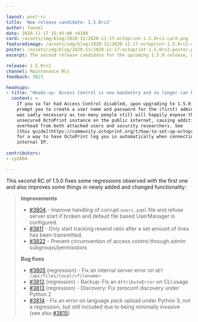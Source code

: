 ```yaml
---

layout: post-rc
title: 'New release candidate: 1.5.0rc2'
author: foosel
date: 2020-11-17 15:45:00 +0100
card: /assets/img/blog/2020-11/2020-11-17-octoprint-1.5.0rc2-card.png
featuredimage: /assets/img/blog/2020-11/2020-11-17-octoprint-1.5.0rc2-card.png
poster: /assets/img/blog/2020-11/2020-11-17-octoprint-1.5.0rc2-poster.png
excerpt: The second release candidate for the upcoming 1.5.0 release, with some fixes of regressions from the first one and some improvements in newly added functionality.

release: 1.5.0rc2
channel: Maintenance RCs
feedback: 3823

headsups:
- title: "Heads-up: Access Control is now mandatory and no longer can be disabled"
  content: >
    If you so far had Access Control disabled, upon upgrading to 1.5.0, OctoPrint will 
    prompt you to create a user name and password for the (first) admin user. This step 
    was sadly necessary as too many people still will happily expose their completely 
    unsecured OctoPrint instance on the public internet, causing additional support 
    overhead from both attacked users and security researchers. See 
    [this guide](https://community.octoprint.org/t/how-to-set-up-octoprint-to-autologin-a-single-user-when-connecting-from-the-internal-network/26235) 
    for a way to have OctoPrint log you in automatically when connecting from an 
    internal IP.
    
contributors:
- cp2004

---
```


This second RC of 1.5.0 fixes some regressions observed with the first one and also improves some things
in newly added and changed functionality:

> **Improvements**
> 
>   * [#3804](https://github.com/OctoPrint/OctoPrint/issues/3804) - Improve handling of corrupt `users.yaml` file and refuse server start if broken and default file based UserManager is configured.
>   * [#3811](https://github.com/OctoPrint/OctoPrint/issues/3811) - Only start tracking resend ratio after a set amount of lines has been transmitted.
>   * [#3822](https://github.com/OctoPrint/OctoPrint/issues/3822) - Prevent circumvention of access control through admin subgroups/permissions
> 
> **Bug fixes**
> 
>   * [#3805](https://github.com/OctoPrint/OctoPrint/issues/3805) (regression) - Fix an internal server error on `GET /api/files/local/<filename>`
>   * [#3812](https://github.com/OctoPrint/OctoPrint/issues/3812) (regression) - Backup: Fix an `AttributeError` on CLI usage
>   * [#3813](https://github.com/OctoPrint/OctoPrint/issues/3813) (regression) - Discovery: Fix zeroconf discovery under Python 2
>   * [#3814](https://github.com/OctoPrint/OctoPrint/issues/3814) - Fix an error on language pack upload under Python 3; not a regression, but still included due to being minimally invasive (see also [#3815](https://github.com/OctoPrint/OctoPrint/issues/3815))
